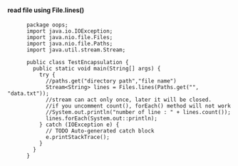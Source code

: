 #### read file using File.lines()

          package oops;
          import java.io.IOException;
          import java.nio.file.Files;
          import java.nio.file.Paths;
          import java.util.stream.Stream;

          public class TestEncapsulation {
            public static void main(String[] args) {
              try {
                //paths.get("directory path","file name")
                Stream<String> lines = Files.lines(Paths.get("", "data.txt"));
                //stream can act only once, later it will be closed. 
                //if you uncomment count(), forEach() method will not work
                //System.out.println("number of line : " + lines.count());
                lines.forEach(System.out::println);
              } catch (IOException e) {
                // TODO Auto-generated catch block
                e.printStackTrace();
              }
            }
          }
